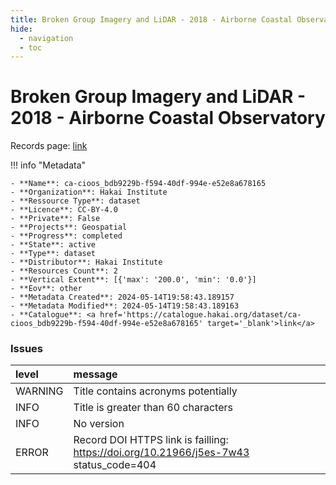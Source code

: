 ```yaml
---
title: Broken Group Imagery and LiDAR - 2018 - Airborne Coastal Observatory
hide:
  - navigation
  - toc
---
```


# Broken Group Imagery and LiDAR - 2018 - Airborne Coastal Observatory

Records page: <a href='https://catalogue.hakai.org/dataset/ca-cioos_bdb9229b-f594-40df-994e-e52e8a678165' target='_blank'>link</a>

<div id='map'></div>

!!! info "Metadata"
    
    - **Name**: ca-cioos_bdb9229b-f594-40df-994e-e52e8a678165 
    - **Organization**: Hakai Institute 
    - **Ressource Type**: dataset 
    - **Licence**: CC-BY-4.0 
    - **Private**: False 
    - **Projects**: Geospatial 
    - **Progress**: completed 
    - **State**: active 
    - **Type**: dataset 
    - **Distributor**: Hakai Institute 
    - **Resources Count**: 2 
    - **Vertical Extent**: [{'max': '200.0', 'min': '0.0'}] 
    - **Eov**: other 
    - **Metadata Created**: 2024-05-14T19:58:43.189157 
    - **Metadata Modified**: 2024-05-14T19:58:43.189163 
    - **Catalogue**: <a href='https://catalogue.hakai.org/dataset/ca-cioos_bdb9229b-f594-40df-994e-e52e8a678165' target='_blank'>link</a> 

### Issues

| level   | message                                                                               |
|:--------|:--------------------------------------------------------------------------------------|
| WARNING | Title contains acronyms potentially                                                   |
| INFO    | Title is greater than 60 characters                                                   |
| INFO    | No version                                                                            |
| ERROR   | Record DOI HTTPS link is failling: https://doi.org/10.21966/j5es-7w43 status_code=404 |

<script>
   document.addEventListener("DOMContentLoaded", function() {
    var map = L.map('map').setView([51.505, -125.09], 5);
    L.tileLayer('https://tile.openstreetmap.org/{z}/{x}/{y}.png', {
        maxZoom: 19,
        attribution: '&copy; <a href="http://www.openstreetmap.org/copyright">OpenStreetMap</a>'
    }).addTo(map);
    var geojsonFeature = {
        "type": "Feature",
        "properties": {
            "name" : "Broken Group Imagery and LiDAR - 2018 - Airborne Coastal Observatory"
        },
        "geometry": {'type': 'Polygon', 'coordinates': [[[-125.4, 48.9], [-125.4, 48.85], [-125.3, 48.83], [-125.2, 48.79], [-125.2, 48.8], [-125.2, 48.85], [-125.2, 48.93], [-125.3, 48.95], [-125.3, 48.97], [-125.3, 48.98], [-125.3, 48.96], [-125.3, 48.96], [-125.4, 48.9]]]}
    }
    L.geoJSON(geojsonFeature).addTo(map);
   })
</script>